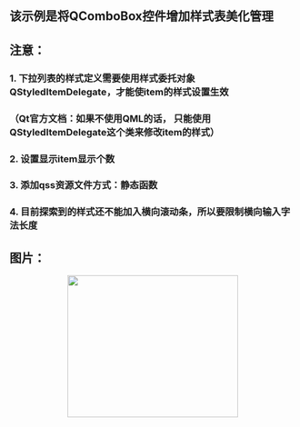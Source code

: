 ##  该示例是将QComboBox控件增加样式表美化管理

##  注意：

### 1. 下拉列表的样式定义需要使用样式委托对象QStyledItemDelegate，才能使item的样式设置生效 ###
  ### （Qt官方文档：如果不使用QML的话， 只能使用QStyledItemDelegate这个类来修改item的样式） ###
### 2. 设置显示item显示个数 ###
### 3. 添加qss资源文件方式：静态函数 ###
### 4. 目前探索到的样式还不能加入横向滚动条，所以要限制横向输入字法长度 ###

##  图片：

<div align=center>
<img src="https://github.com/zhaoyuRobotics/QT/blob/Qss/QssComboBox/QComboBox%E6%A0%B7%E5%BC%8F%E8%A1%A8%E5%AE%9E%E4%BE%8B.PNG" width="300" height="250" align=center/>
</div>
